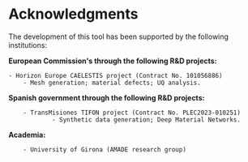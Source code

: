 # Acknowledgments

The development of this tool has been supported by the following institutions:

**European Commission's through the following R&D projects:**

	- Horizon Europe CAELESTIS project (Contract No. 101056886)
		- Mesh generation; material defects; UQ analysis.
                
**Spanish government through the following R&D projects:**

        - TransMisiones TIFON project (Contract No. PLEC2023-010251)
                - Synthetic data generation; Deep Material Networks.
                
**Academia:**

        - University of Girona (AMADE research group)